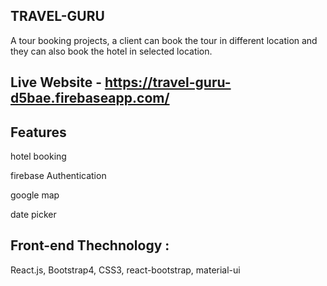 ## TRAVEL-GURU
A tour booking projects, a client can book the tour in different location and they can also book the hotel in selected location.

## Live Website - https://travel-guru-d5bae.firebaseapp.com/


## Features
 hotel booking

 firebase Authentication
 
 google map
 
date picker

## Front-end Thechnology :
React.js,
Bootstrap4,
CSS3,
react-bootstrap,
material-ui

